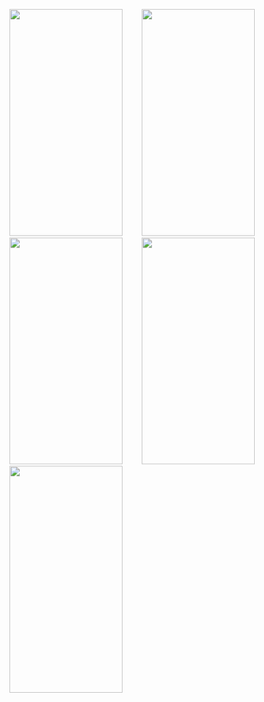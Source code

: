 <p align="left">
  <img src="https://github.com/user-attachments/assets/21ee6a89-d76e-4ff9-b330-47c8318e897b" width="200" height="400" style="margin-right: 30px;" />
  <img src="https://github.com/user-attachments/assets/3648fb1e-a9a6-494d-ae3a-e4b579dd3b11" width="200" height="400" style="margin-right: 30px;" />
  <img src="https://github.com/user-attachments/assets/f5fdee1e-7d23-4870-83a1-cf5fc488c697" width="200" height="400" style="margin-right: 30px;" />
  <img src="https://github.com/user-attachments/assets/e023df0f-c561-40ea-b867-16b6d31bcfd1" width="200" height="400" style="margin-right: 30px;" />
  <img src="https://github.com/user-attachments/assets/2cce29c5-a129-414a-aa66-b996b3aec648" width="200" height="400" />
</p>
